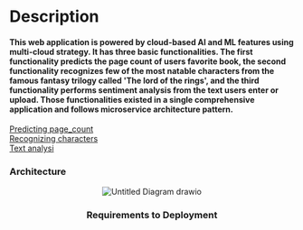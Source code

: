  # Description
#### This web application is powered by cloud-based AI and ML features using multi-cloud strategy. It has three basic functionalities. The first functionality predicts the page count of users favorite book, the second functionality recognizes few of the most natable characters from the famous fantasy trilogy called 'The lord of the rings', and the third functionality performs sentiment analysis from the text users enter or upload. Those functionalities existed in a single comprehensive application and follows microservice architecture pattern.

[Predicting page_count](docs/README1.md) <BR>
[Recognizing characters](docs/README.md2) <BR>
[Text analysi](docs/README.md3)

### Architecture
<div align="center">

<div style="text-align: center;">
  <img src="https://github.com/YohannesAH/CLOUD-AI_PROJECT/assets/114959021/1f256129-7eda-4b3d-9de9-063005bf868b" alt="Untitled Diagram drawio">
</div>

### Requirements to Deployment
